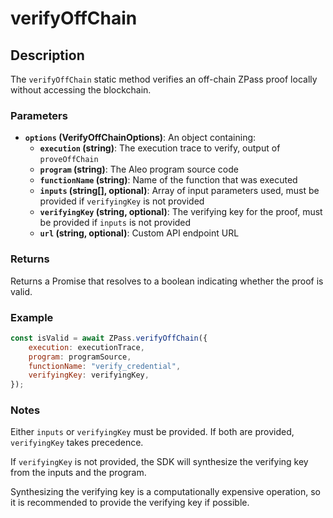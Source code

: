 # verifyOffChain

## Description

The `verifyOffChain` static method verifies an off-chain ZPass proof locally without accessing the blockchain.

### Parameters

* **`options` (VerifyOffChainOptions)**: An object containing:
  * **`execution` (string)**: The execution trace to verify, output of `proveOffChain`
  * **`program` (string)**: The Aleo program source code
  * **`functionName` (string)**: Name of the function that was executed
  * **`inputs` (string[], optional)**: Array of input parameters used, must be provided if `verifyingKey` is not provided
  * **`verifyingKey` (string, optional)**: The verifying key for the proof, must be provided if `inputs` is not provided
  * **`url` (string, optional)**: Custom API endpoint URL

### Returns

Returns a Promise that resolves to a boolean indicating whether the proof is valid.

### Example

```javascript
const isValid = await ZPass.verifyOffChain({
    execution: executionTrace,
    program: programSource,
    functionName: "verify_credential",
    verifyingKey: verifyingKey,
});
```

### Notes

Either `inputs` or `verifyingKey` must be provided. If both are provided, `verifyingKey` takes precedence. 

If `verifyingKey` is not provided, the SDK will synthesize the verifying key from the inputs and the program.

Synthesizing the verifying key is a computationally expensive operation, so it is recommended to provide the verifying key if possible.